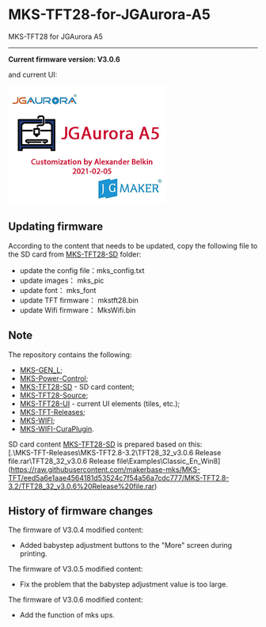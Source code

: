 # MKS-TFT28-for-JGAurora-A5
MKS-TFT28 for JGAurora A5

- - -

**Current firmware version: V3.0.6**

and current UI:

![MKS-TFT28-LOGO.jpg](https://github.com/frolbel/MKS-TFT28-for-JGAurora-A5/blob/main/MKS-TFT28-UI/MY-WIN8-Tiles/MKS-TFT28-LOGO.jpg)


## Updating firmware

According to the content that needs to be updated, copy the following file to the SD card from [MKS-TFT28-SD](https://github.com/frolbel/MKS-TFT28-for-JGAurora-A5/tree/main/MKS-TFT28-SD) folder:

- update the config file：mks_config.txt  
- update images：         mks_pic  
- update font：           mks_font  
- update TFT firmware：   mkstft28.bin  
- update Wifi firmware：  MksWifi.bin  

## Note

The repository contains the following:

- [MKS-GEN_L](https://github.com/makerbase-mks/MKS-GEN_L/tree/87f95dc5099278dc6b025fe3fcc2ff7f64c200f2);  
- [MKS-Power-Control](https://github.com/makerbase-mks/MKS-Power-Control/tree/57d559e5fd70b217e29de253b9fcf71db54e3478);  
- [MKS-TFT28-SD](https://github.com/frolbel/MKS-TFT28-for-JGAurora-A5/tree/main/MKS-TFT28-SD) - SD card content;  
- [MKS-TFT28-Source](https://github.com/makerbase-mks/MKS-TFT28-32-Firmware/tree/e00edf58c4442d24cfb39119bd5cc32b5575ffb1);  
- [MKS-TFT28-UI](https://github.com/frolbel/MKS-TFT28-for-JGAurora-A5/tree/main/MKS-TFT28-UI) - current UI elements (tiles, etc.);  
- [MKS-TFT-Releases](https://github.com/makerbase-mks/MKS-TFT/tree/eed5a6e1aae4564181d53524c7f54a56a7cdc777);  
- [MKS-WIFI](https://github.com/makerbase-mks/MKS-WIFI/tree/fc1e671eb5e11ab2283b81980bd70c745e7f08f4);  
- [MKS-WIFI-CuraPlugin](https://github.com/makerbase-mks/mks-wifi-plugin/tree/87df6145129c39b1a1a4725bc33b44591b60314f).  

SD card content [MKS-TFT28-SD](https://github.com/frolbel/MKS-TFT28-for-JGAurora-A5/MKS-TFT28-SD/) is prepared based on this:  
[.\MKS-TFT-Releases\MKS-TFT2.8-3.2\TFT28_32_v3.0.6 Release file.rar\TFT28_32_v3.0.6 Release file\Examples\Classic_En_Win8\](https://raw.githubusercontent.com/makerbase-mks/MKS-TFT/eed5a6e1aae4564181d53524c7f54a56a7cdc777/MKS-TFT2.8-3.2/TFT28_32_v3.0.6%20Release%20file.rar)

## History of firmware changes

The firmware of V3.0.4 modified content:
- Added babystep adjustment buttons to the "More" screen during printing.

The firmware of V3.0.5 modified content:
- Fix the problem that the babystep adjustment value is too large.

The firmware of V3.0.6 modified content:
- Add the function of mks ups.
